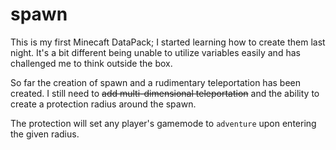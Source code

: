 # spawn

This is my first Minecaft DataPack; I started learning how to create them last night. It's a bit different being unable to utilize variables easily and has challenged me to think outside the box.

So far the creation of spawn and a rudimentary teleportation has been created. I still need to ~~add multi-dimensional teleportation~~ and the ability to create a protection radius around the spawn.

The protection will set any player's gamemode to `adventure` upon entering the given radius.